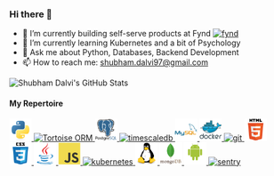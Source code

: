 ### Hi there 👋


- 🔭 I’m currently building self-serve products at Fynd <a href="https://research.fynd.com/" target="_blank"> <img src="https://hdn-1.fynd.com/company/884/applications/000000000000000000000001/application/pictures/free-logo/original/oyW1Y8HEe-Fynd.png" alt="fynd" width="15" height="15"/> </a>
- 🌱 I’m currently learning Kubernetes and a bit of Psychology
- 💬 Ask me about Python, Databases, Backend Development
- 📫 How to reach me: <a href="mailto:shubham.dalvi97@gmail.com">shubham.dalvi97@gmail.com</a>


<img src="https://github-readme-stats.vercel.app/api?username=saintlyzero&show_icons=true&theme=dracula&hide=commits" alt="Shubham Dalvi's GitHub Stats"></img>


<h4 align="left">My Repertoire</h4>
<p align="left"> <a href="https://www.python.org" target="_blank"> <img src="https://raw.githubusercontent.com/devicons/devicon/master/icons/python/python-original.svg" alt="python" width="40" height="40"/> </a> <a href="https://github.com/tortoise" target="_blank"> <img src="https://avatars.githubusercontent.com/u/42678965" alt="Tortoise ORM" width="40" height="40"/> </a> <a href="https://www.postgresql.org" target="_blank"> <img src="https://raw.githubusercontent.com/devicons/devicon/master/icons/postgresql/postgresql-original-wordmark.svg" alt="postgresql" width="40" height="40"/> </a> <a href="https://www.timescale.com/" target="_blank"> <img src="https://avatars.githubusercontent.com/u/8986001" alt="timescaledb" width="40" height="40"/> </a> <a href="https://www.mysql.com/" target="_blank"> <img src="https://raw.githubusercontent.com/devicons/devicon/master/icons/mysql/mysql-original-wordmark.svg" alt="mysql" width="40" height="40"/> </a> <a href="https://www.docker.com/" target="_blank"> <img src="https://raw.githubusercontent.com/devicons/devicon/master/icons/docker/docker-original-wordmark.svg" alt="docker" width="40" height="40"/> </a> <a href="https://firebase.google.com/" target="_blank">  <img src="https://www.vectorlogo.zone/logos/git-scm/git-scm-icon.svg" alt="git" width="40" height="40"/> </a> <a href="https://www.w3.org/html/" target="_blank"> <img src="https://raw.githubusercontent.com/devicons/devicon/master/icons/html5/html5-original-wordmark.svg" alt="html5" width="40" height="40"/> </a><a href="https://www.w3schools.com/css/" target="_blank"> <img src="https://raw.githubusercontent.com/devicons/devicon/master/icons/css3/css3-original-wordmark.svg" alt="css3" width="40" height="40"/> </a> <a href="https://www.java.com" target="_blank"> <img src="https://raw.githubusercontent.com/devicons/devicon/master/icons/java/java-original.svg" alt="java" width="40" height="40"/> </a> <a href="https://developer.mozilla.org/en-US/docs/Web/JavaScript" target="_blank"> <img src="https://raw.githubusercontent.com/devicons/devicon/master/icons/javascript/javascript-original.svg" alt="javascript" width="40" height="40"/> </a> <a href="https://kubernetes.io" target="_blank"> <img src="https://www.vectorlogo.zone/logos/kubernetes/kubernetes-icon.svg" alt="kubernetes" width="40" height="40"/> </a> <a href="https://www.linux.org/" target="_blank"> <img src="https://raw.githubusercontent.com/devicons/devicon/master/icons/linux/linux-original.svg" alt="linux" width="40" height="40"/> </a> <a href="https://www.mongodb.com/" target="_blank"> <img src="https://raw.githubusercontent.com/devicons/devicon/master/icons/mongodb/mongodb-original-wordmark.svg" alt="mongodb" width="40" height="40"/> </a>  <a href="https://developer.android.com" target="_blank"> <img src="https://raw.githubusercontent.com/devicons/devicon/master/icons/android/android-original-wordmark.svg" alt="android" width="40" height="40"/> </a>
 <a href="https://sentry.io/" target="_blank"> <img src="https://symbols.getvecta.com/stencil_95/63_sentry-icon.dc415135e6.svg" alt="sentry" width="40" height="40"/> </a></p>
 
<!--TODO: add ProductHunt Badge-->
